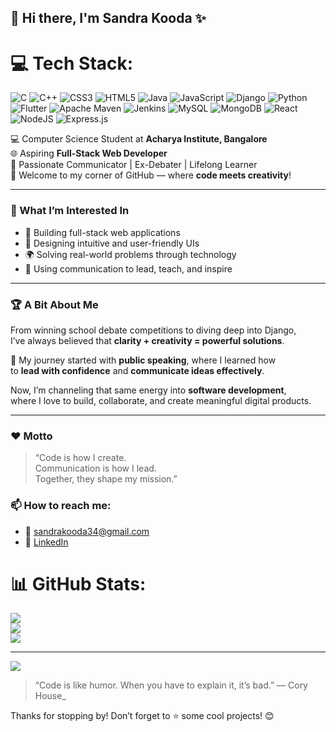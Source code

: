 ## 👋 Hi there, I'm Sandra Kooda ✨
# 💻 Tech Stack:
![C](https://img.shields.io/badge/c-%2300599C.svg?style=for-the-badge&logo=c&logoColor=white) ![C++](https://img.shields.io/badge/c++-%2300599C.svg?style=for-the-badge&logo=c%2B%2B&logoColor=white) ![CSS3](https://img.shields.io/badge/css3-%231572B6.svg?style=for-the-badge&logo=css3&logoColor=white) ![HTML5](https://img.shields.io/badge/html5-%23E34F26.svg?style=for-the-badge&logo=html5&logoColor=white) ![Java](https://img.shields.io/badge/java-%23ED8B00.svg?style=for-the-badge&logo=openjdk&logoColor=white) ![JavaScript](https://img.shields.io/badge/javascript-%23323330.svg?style=for-the-badge&logo=javascript&logoColor=%23F7DF1E) ![Django](https://img.shields.io/badge/django-%23092E20.svg?style=for-the-badge&logo=django&logoColor=white) ![Python](https://img.shields.io/badge/python-3670A0?style=for-the-badge&logo=python&logoColor=ffdd54) ![Flutter](https://img.shields.io/badge/Flutter-%2302569B.svg?style=for-the-badge&logo=Flutter&logoColor=white) ![Apache Maven](https://img.shields.io/badge/Apache%20Maven-C71A36?style=for-the-badge&logo=Apache%20Maven&logoColor=white) ![Jenkins](https://img.shields.io/badge/jenkins-%232C5263.svg?style=for-the-badge&logo=jenkins&logoColor=white) ![MySQL](https://img.shields.io/badge/mysql-4479A1.svg?style=for-the-badge&logo=mysql&logoColor=white) ![MongoDB](https://img.shields.io/badge/MongoDB-%234ea94b.svg?style=for-the-badge&logo=mongodb&logoColor=white) ![React](https://img.shields.io/badge/react-%2320232a.svg?style=for-the-badge&logo=react&logoColor=%2361DAFB) ![NodeJS](https://img.shields.io/badge/node.js-6DA55F?style=for-the-badge&logo=node.js&logoColor=white) ![Express.js](https://img.shields.io/badge/express.js-%23404d59.svg?style=for-the-badge&logo=express&logoColor=%2361DAFB)

💻 Computer Science Student at **Acharya Institute, Bangalore**  
🌐 Aspiring **Full-Stack Web Developer**  
🎤 Passionate Communicator | Ex-Debater | Lifelong Learner  
🚀 Welcome to my corner of GitHub — where **code meets creativity**!

---
### 👀 What I’m Interested In

- 🔧 Building full-stack web applications
- 🎨 Designing intuitive and user-friendly UIs
- 🌍 Solving real-world problems through technology
- 💬 Using communication to lead, teach, and inspire
---
### 🏆 A Bit About Me

From winning school debate competitions to diving deep into Django,  
I’ve always believed that **clarity + creativity = powerful solutions**.

💬 My journey started with **public speaking**, where I learned how  
to **lead with confidence** and **communicate ideas effectively**.

Now, I’m channeling that same energy into **software development**,  
where I love to build, collaborate, and create meaningful digital products.

---
### ❤️ Motto

> “Code is how I create.  
> Communication is how I lead.  
> Together, they shape my mission.”


### 📫 How to reach me:
- 📧 [sandrakooda34@gmail.com](mailto:sandrakooda34@gmail.com)
- 💼 [LinkedIn](https://www.linkedin.com/in/sandrakooda/)
  
# 📊 GitHub Stats:
![](https://github-readme-stats.vercel.app/api?username=sandrakooda&theme=merko&hide_border=false&include_all_commits=false&count_private=false)<br/>
![](https://nirzak-streak-stats.vercel.app/?user=sandrakooda&theme=merko&hide_border=false)<br/>
![](https://github-readme-stats.vercel.app/api/top-langs/?username=sandrakooda&theme=merko&hide_border=false&include_all_commits=false&count_private=false&layout=compact)

---
[![](https://visitcount.itsvg.in/api?id=sandrakooda&icon=0&color=0)](https://visitcount.itsvg.in)


> “Code is like humor. When you have to explain it, it’s bad.” — Cory House_

Thanks for stopping by! Don’t forget to ⭐ some cool projects! 😊
